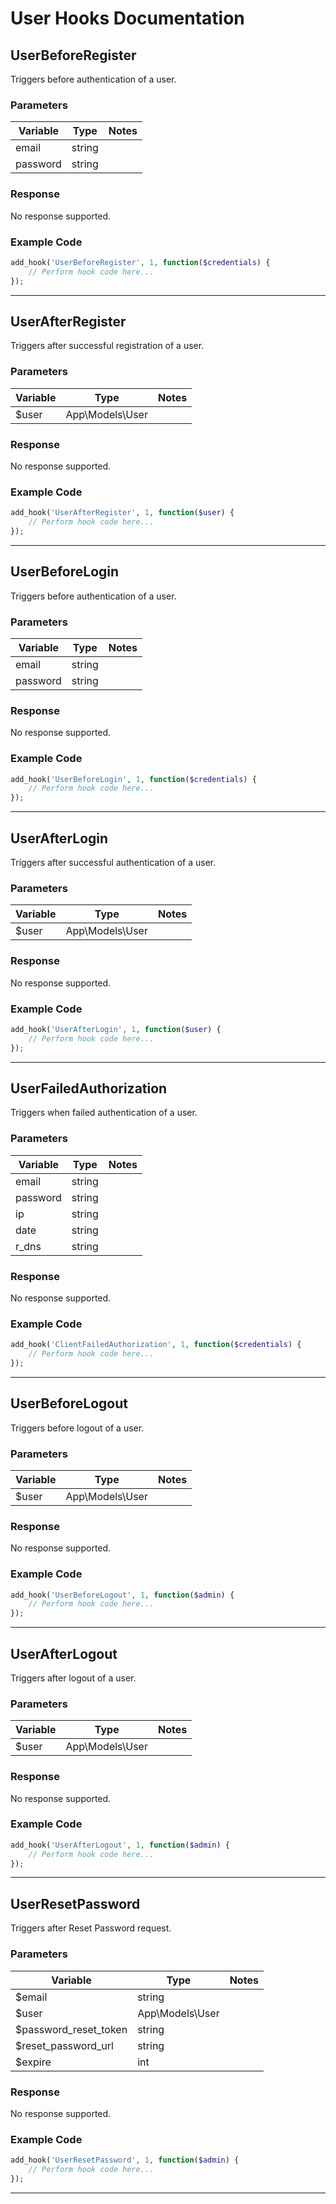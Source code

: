 # User Hooks Documentation

## UserBeforeRegister

Triggers before authentication of a user.

### Parameters

| Variable | Type   | Notes |
|----------|--------|-------|
| email    | string |       |
| password | string |       |

### Response

No response supported.

### Example Code

```php
add_hook('UserBeforeRegister', 1, function($credentials) {
    // Perform hook code here...
});
```

---

## UserAfterRegister

Triggers after successful registration of a user.

### Parameters

| Variable | Type            | Notes |
|----------|-----------------|-------|
| $user    | App\Models\User |       |

### Response

No response supported.

### Example Code

```php
add_hook('UserAfterRegister', 1, function($user) {
    // Perform hook code here...
});
```

---

## UserBeforeLogin

Triggers before authentication of a user.

### Parameters

| Variable | Type   | Notes |
|----------|--------|-------|
| email    | string |       |
| password | string |       |

### Response

No response supported.

### Example Code

```php
add_hook('UserBeforeLogin', 1, function($credentials) {
    // Perform hook code here...
});
```

---

## UserAfterLogin

Triggers after successful authentication of a user.

### Parameters

| Variable | Type            | Notes |
|----------|-----------------|-------|
| $user    | App\Models\User |       |

### Response

No response supported.

### Example Code

```php
add_hook('UserAfterLogin', 1, function($user) {
    // Perform hook code here...
});
```

---

## UserFailedAuthorization

Triggers when failed authentication of a user.

### Parameters

| Variable | Type   | Notes |
|----------|--------|-------|
| email    | string |       |
| password | string |       |
| ip       | string |       |
| date     | string |       |
| r_dns    | string |       |

### Response

No response supported.

### Example Code

```php
add_hook('ClientFailedAuthorization', 1, function($credentials) {
    // Perform hook code here...
});
```

---

## UserBeforeLogout

Triggers before logout of a user.

### Parameters

| Variable | Type            | Notes |
|----------|-----------------|-------|
| $user    | App\Models\User |       |

### Response

No response supported.

### Example Code

```php
add_hook('UserBeforeLogout', 1, function($admin) {
    // Perform hook code here...
});
```

---

## UserAfterLogout

Triggers after logout of a user.

### Parameters

| Variable | Type            | Notes |
|----------|-----------------|-------|
| $user    | App\Models\User |       |

### Response

No response supported.

### Example Code

```php
add_hook('UserAfterLogout', 1, function($admin) {
    // Perform hook code here...
});
```

---

## UserResetPassword

Triggers after Reset Password request.

### Parameters

| Variable              | Type            | Notes |
|-----------------------|-----------------|-------|
| $email                | string          |       |
| $user                 | App\Models\User |       |
| $password_reset_token | string          |       |
| $reset_password_url   | string          |       |
| $expire               | int             |       |

### Response

No response supported.

### Example Code

```php
add_hook('UserResetPassword', 1, function($admin) {
    // Perform hook code here...
});
```

---
